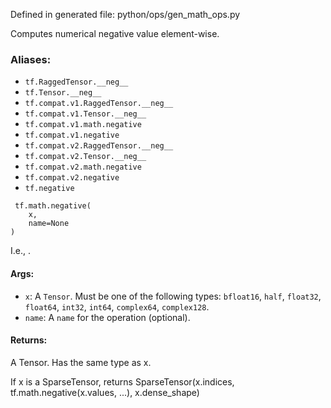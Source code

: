
Defined in generated file: python/ops/gen_math_ops.py

Computes numerical negative value element-wise.
### Aliases:
- `tf.RaggedTensor.__neg__`
- `tf.Tensor.__neg__`
- `tf.compat.v1.RaggedTensor.__neg__`
- `tf.compat.v1.Tensor.__neg__`
- `tf.compat.v1.math.negative`
- `tf.compat.v1.negative`
- `tf.compat.v2.RaggedTensor.__neg__`
- `tf.compat.v2.Tensor.__neg__`
- `tf.compat.v2.math.negative`
- `tf.compat.v2.negative`
- `tf.negative`

```
 tf.math.negative(
    x,
    name=None
)
```

I.e.,
.
#### Args:
- `x`: A `Tensor`. Must be one of the following types: `bfloat16`, `half`, `float32`, `float64`, `int32`, `int64`, `complex64`, `complex128`.
- `name`: A `name` for the operation (optional).
#### Returns:

A Tensor. Has the same type as x.

If x is a SparseTensor, returns SparseTensor(x.indices, tf.math.negative(x.values, ...), x.dense_shape)
